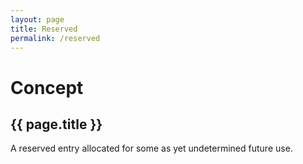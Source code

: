 ```yaml
---
layout: page
title: Reserved
permalink: /reserved
---
```

# Concept

## {{ page.title }}

A reserved entry allocated for some as yet undetermined future use.
